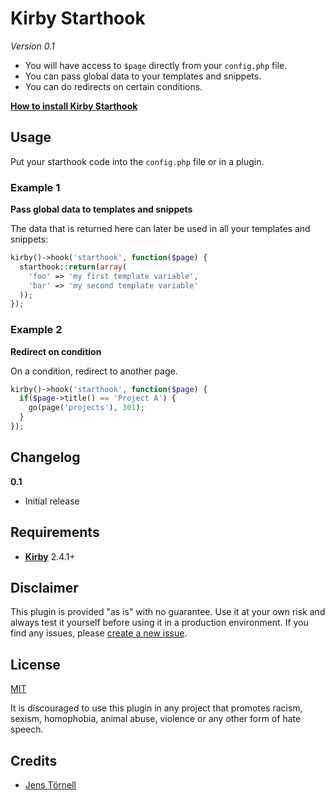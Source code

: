 # Kirby Starthook

*Version 0.1*

- You will have access to `$page` directly from your `config.php` file.
- You can pass global data to your templates and snippets.
- You can do redirects on certain conditions.

**[How to install Kirby Starthook](docs/install.md)**

## Usage

Put your starthook code into the `config.php` file or in a plugin.

### Example 1

**Pass global data to templates and snippets**

The data that is returned here can later be used in all your templates and snippets:

```php
kirby()->hook('starthook', function($page) {
  starthook::return(array(
    'foo' => 'my first template variable',
    'bar' => 'my second template variable'
  ));
});
```

### Example 2

**Redirect on condition**

On a condition, redirect to another page.

```php
kirby()->hook('starthook', function($page) {
  if($page->title() == 'Project A') {
    go(page('projects'), 301);
  }
});
```

## Changelog

**0.1**

- Initial release

## Requirements

- [**Kirby**](https://getkirby.com/) 2.4.1+

## Disclaimer

This plugin is provided "as is" with no guarantee. Use it at your own risk and always test it yourself before using it in a production environment. If you find any issues, please [create a new issue](https://github.com/jenstornell/kirby-starthook/issues/new).

## License

[MIT](https://opensource.org/licenses/MIT)

It is discouraged to use this plugin in any project that promotes racism, sexism, homophobia, animal abuse, violence or any other form of hate speech.

## Credits

- [Jens Törnell](https://github.com/jenstornell)